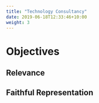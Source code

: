 ```yaml
---
title: "Technology Consultancy"
date: 2019-06-18T12:33:46+10:00
weight: 3
---
```


# Objectives


## Relevance

## Faithful Representation 